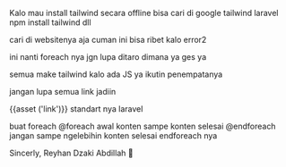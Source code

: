 Kalo mau install tailwind secara offline bisa cari di google tailwind laravel
npm install tailwind dll

cari di websitenya aja cuman ini bisa ribet kalo error2

ini nanti foreach nya jgn lupa ditaro dimana ya ges ya

semua make tailwind kalo ada JS ya ikutin penempatanya

jangan lupa semua link jadiin 

{{asset ('link')}} standart nya laravel

buat foreach 
@foreach
awal konten
 sampe konten selesai 
@endforeach
jangan sampe ngelebihin konten selesai endforeach nya

Sincerly, Reyhan Dzaki Abdillah 🥰
